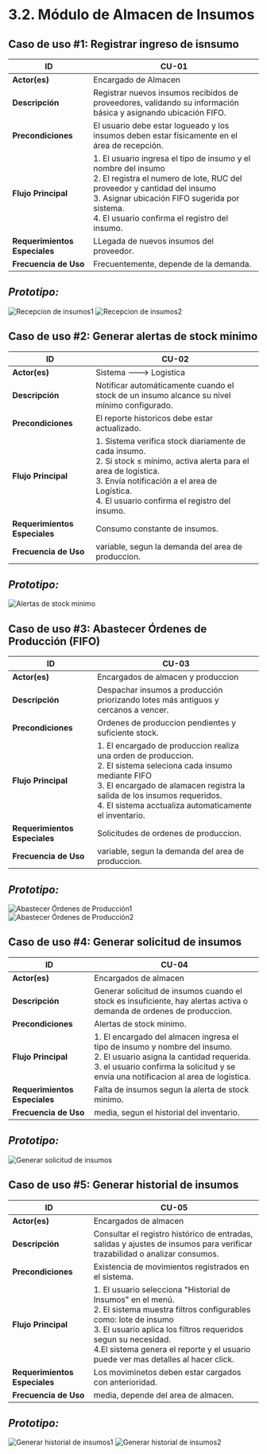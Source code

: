 # 3.2. Módulo de Almacen de Insumos 

## **Caso de uso #1: Registrar ingreso de isnsumo**

| **ID**               | CU-01                                                                   |
|----------------------|-------------------------------------------------------------------------|
| **Actor(es)**        | Encargado de Almacen                                            |
| **Descripción**      | Registrar nuevos insumos recibidos de proveedores, validando su información básica y asignando ubicación FIFO.           |
| **Precondiciones**   | El usuario debe estar logueado y los insumos deben estar físicamente en el área de recepción.           |
| **Flujo Principal**  | 1. El usuario ingresa el tipo de insumo y el nombre del insumo  <br> 2. El registra el numero de lote, RUC del proveedor y cantidad del insumo  <br> 3. Asignar ubicación FIFO sugerida por sistema. <br> 4. El usuario confirma el registro del insumo. |
| **Requerimientos Especiales** | LLegada de nuevos insumos del proveedor.    |
| **Frecuencia de Uso**| Frecuentemente, depende de la demanda.    

## *Prototipo:*
![Recepcion de insumos1](Prototipos/RecepcionInsumosF1.png)
![Recepcion de insumos2](Prototipos/RecepcionInsumosF2.png)

## **Caso de uso #2: Generar alertas de stock minimo**

| **ID**               | CU-02                                                                   |
|----------------------|-------------------------------------------------------------------------|
| **Actor(es)**        | Sistema ---> Logistica                                            |
| **Descripción**      | Notificar automáticamente cuando el stock de un insumo alcance su nivel mínimo configurado.           |
| **Precondiciones**   | El reporte historicos debe estar actualizado.           |
| **Flujo Principal**  | 1. Sistema verifica stock diariamente de cada insumo.  <br> 2. Si stock ≤ mínimo, activa alerta para el area de logistica. <br> 3.  Envía notificación a el area de Logística. <br> 4. El usuario confirma el registro del insumo. |
| **Requerimientos Especiales** | Consumo constante de insumos.    |
| **Frecuencia de Uso**| variable, segun la demanda del area de produccion.    

## *Prototipo:*
![Alertas de stock minimo](Prototipos/alertas-stock.png)

## **Caso de uso #3:  Abastecer Órdenes de Producción (FIFO)**

| **ID**               | CU-03                                                                   |
|----------------------|-------------------------------------------------------------------------|
| **Actor(es)**        | Encargados de almacen y produccion                                            |
| **Descripción**      | Despachar insumos a producción priorizando lotes más antiguos y cercanos a vencer.          |
| **Precondiciones**   | Ordenes de produccion pendientes y suficiente stock.           |
| **Flujo Principal**  | 1. El encargado de produccion realiza una orden de produccion.  <br> 2. El sistema seleciona cada insumo mediante FIFO <br> 3.  El encargado de alamacen registra la salida de los insumos requeridos. <br> 4. El sistema acctualiza automaticamente el inventario. |
| **Requerimientos Especiales** | Solicitudes de ordenes de produccion.    |
| **Frecuencia de Uso**| variable, segun la demanda del area de produccion.    

## *Prototipo:*
![Abastecer Órdenes de Producción1](Prototipos/AbastecimientoF1.png)
![Abastecer Órdenes de Producción2](Prototipos/AbastecimientoF2.png)

## **Caso de uso #4:  Generar solicitud de insumos**

| **ID**               | CU-04                                                                   |
|----------------------|-------------------------------------------------------------------------|
| **Actor(es)**        | Encargados de almacen                                           |
| **Descripción**      | Generar solicitud de insumos cuando el stock es insuficiente, hay alertas activa o demanda de ordenes de produccion.         |
| **Precondiciones**   | Alertas de stock minimo. |
| **Flujo Principal**  | 1. El encargado del almacen ingresa el tipo de insumo y nombre del insumo.  <br> 2. El usuario asigna la cantidad requerida. <br> 3.  el usuario confirma la solicitud y se envia una notificacion al area de logistica. |
| **Requerimientos Especiales** | Falta de insumos segun la alerta de stock minimo.    |
| **Frecuencia de Uso**| media, segun el historial del inventario.    

## *Prototipo:*
![Generar solicitud de insumos](Prototipos/SolicitudInsumosF.png)

## **Caso de uso #5:  Generar historial de insumos**

| **ID**               | CU-05                                                                 |
|----------------------|-------------------------------------------------------------------------|
| **Actor(es)**        | Encargados de almacen                                           |
| **Descripción**      | Consultar el registro histórico de entradas, salidas y ajustes de insumos para verificar trazabilidad o analizar consumos.        |
| **Precondiciones**   | Existencia de movimientos registrados en el sistema. |
| **Flujo Principal**  | 1. El usuario selecciona "Historial de Insumos" en el menú.  <br> 2. El sistema muestra filtros configurables como: lote de insumo <br> 3.  El usuario aplica los filtros requeridos segun su necesidad. <br> 4.El sistema genera el reporte y el usuario puede ver mas detalles al hacer click.|
| **Requerimientos Especiales** | Los moviminetos deben estar cargados con anterioridad.    |
| **Frecuencia de Uso**| media, depende del area de almacen.    

## *Prototipo:*
![Generar historial de insumos1](Prototipos/HistorialF1.png)
![Generar historial de insumos2](Prototipos/HistorialF2.png)
